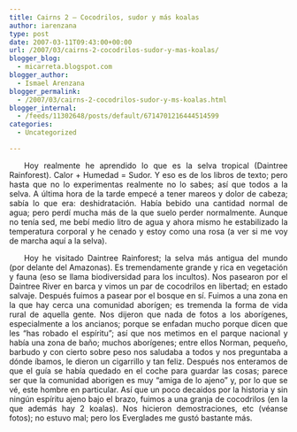 ```yaml
---
title: Cairns 2 – Cocodrilos, sudor y más koalas
author: iarenzana
type: post
date: 2007-03-11T09:43:00+00:00
url: /2007/03/cairns-2-cocodrilos-sudor-y-mas-koalas/
blogger_blog:
  - micarreta.blogspot.com
blogger_author:
  - Ismael Arenzana
blogger_permalink:
  - /2007/03/cairns-2-cocodrilos-sudor-y-ms-koalas.html
blogger_internal:
  - /feeds/11302648/posts/default/6714701216444514599
categories:
  - Uncategorized

---
```

<p style="text-align:justify;text-indent:20pt;">
  Hoy realmente he aprendido lo que es la selva tropical (Daintree Rainforest). Calor + Humedad = Sudor. Y eso es de los libros de texto; pero hasta que no lo experimentas realmente no lo sabes; así que todos a la selva. A última hora de la tarde empecé a tener mareos y dolor de cabeza; sabía lo que era: deshidratación. Había bebido una cantidad normal de agua; pero perdí mucha más de la que suelo perder normalmente. Aunque no tenía sed, me bebí medio litro de agua y ahora mismo he estabilizado la temperatura corporal y he cenado y estoy como una rosa (a ver si me voy de marcha aquí a la selva).
</p>

<p style="text-align:justify;text-indent:20pt;">
  Hoy he visitado Daintree Rainforest; la selva más antigua del mundo (por delante del Amazonas). Es tremendamente grande y rica en vegetación y fauna (eso se llama biodiversidad para los incultos). Nos pasearon por el Daintree River en barca y vimos un par de cocodrilos en libertad; en estado salvaje. Después fuimos a pasear por el bosque en sí. Fuimos a una zona en la que hay cerca una comunidad aborígen; es tremenda la forma de vida rural de aquella gente. Nos dijeron que nada de fotos a los aborígenes, especialmente a los ancianos; porque se enfadan mucho porque dicen que les &#8220;has robado el espíritu&#8221;; así que nos metimos en el parque nacional y había una zona de baño; muchos aborígenes; entre ellos Norman, pequeño, barbudo y con cierto sobre peso nos saludaba a todos y nos preguntaba a dónde íbamos, le dieron un cigarrillo y tan feliz. Después nos enteramos de que el guía se había quedado en el coche para guardar las cosas; parece ser que la comunidad aborigen es muy &#8220;amiga de lo ajeno&#8221; y, por lo que se vé, este hombre en particular. Así que un poco decaidos por la historia y sin ningún espíritu ajeno bajo el brazo, fuimos a una granja de cocodrilos (en la que además hay 2 koalas). Nos hicieron demostraciones, etc (véanse fotos); no estuvo mal; pero los Everglades me gustó bastante más.
</p>